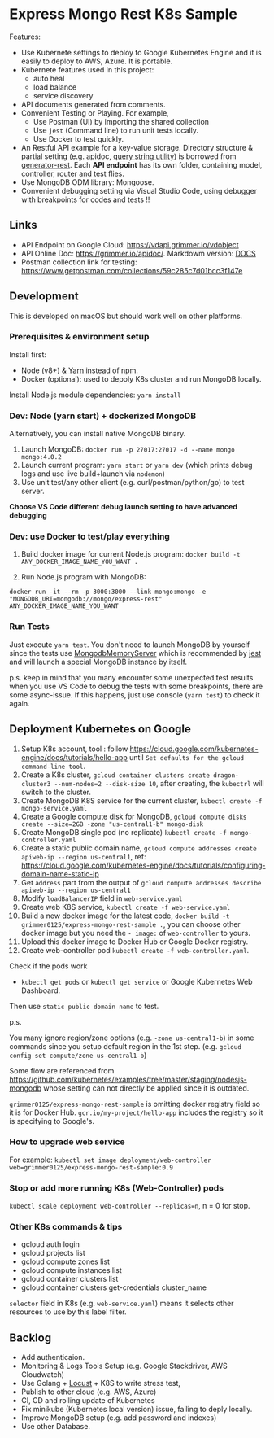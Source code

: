 # Express Mongo Rest K8s Sample

Features:
- Use Kubernete settings to deploy to Google Kubernetes Engine and it is easily to deploy to AWS, Azure. It is portable.   
- Kubernete features used in this project:
    - auto heal
    - load balance
    - service discovery
- API documents generated from comments.   
- Convenient Testing or Playing. For example,
    - Use Postman (UI) by importing the shared collection
    - Use `jest` (Command line) to run unit tests locally.
    - Use Docker to test quickly.
- An Restful API example for a key-value storage. Directory structure & partial setting (e.g. apidoc, [query string utility](https://github.com/diegohaz/querymen)) is borrowed from [generator-rest](https://github.com/diegohaz/generator-rest). Each **API endpoint** has its own folder, containing model, controller, router and test flies.
- Use MongoDB ODM library: Mongoose.
- Convenient debugging setting via Visual Studio Code, using debugger with breakpoints for codes and tests !!

## Links

- API Endpoint on Google Cloud: https://vdapi.grimmer.io/vdobject
- API Online Doc: https://grimmer.io/apidoc/. Markdowm version: [DOCS](DOCS.md)
- Postman collection link for testing: https://www.getpostman.com/collections/59c285c7d01bcc3f147e

## Development

This is developed on macOS but should work well on other platforms.

### Prerequisites & environment setup

Install first:
- Node (v8+) & [Yarn](https://yarnpkg.com/en/) instead of npm.
- Docker (optional): used to depoly K8s cluster and run MongoDB locally.

Install Node.js module dependencies:
`yarn install`

### Dev: Node (yarn start) + dockerized MongoDB

Alternatively, you can install native MongoDB binary.

1. Launch MongoDB: `docker run -p 27017:27017 -d --name mongo mongo:4.0.2`
2. Launch current program: `yarn start` or `yarn dev` (which prints debug logs and use live build+launch via `nodemon`)
3. Use unit test/any other client (e.g. curl/postman/python/go) to test server.

**Choose VS Code different debug launch setting to have advanced debugging**

### Dev: use Docker to test/play everything

1. Build docker image for current Node.js program: `docker build -t ANY_DOCKER_IMAGE_NAME_YOU_WANT .`

2. Run Node.js program with MongoDB:

```
docker run -it --rm -p 3000:3000 --link mongo:mongo -e "MONGODB_URI=mongodb://mongo/express-rest" ANY_DOCKER_IMAGE_NAME_YOU_WANT
```

### Run Tests

Just execute `yarn test`. You don't need to launch MongoDB by yourself since the tests use [MongodbMemoryServer](https://github.com/nodkz/mongodb-memory-server) which is recommended by [jest](https://jestjs.io/docs/en/mongodb) and will launch a special MongoDB instance by itself.

p.s. keep in mind that you many encounter some unexpected test results when you use VS Code to debug the tests with some breakpoints, there are some async-issue. If this happens, just use console (`yarn test`) to check it again.

## Deployment Kubernetes on Google

1. Setup K8s account, tool : follow https://cloud.google.com/kubernetes-engine/docs/tutorials/hello-app until `Set defaults for the gcloud command-line tool`.
2. Create a K8s cluster, `gcloud container clusters create dragon-cluster3 --num-nodes=2 --disk-size 10`, after creating, the  `kubectrl` will switch to the cluster.
3. Create MongoDB K8S service for the current cluster, `kubectl create -f mongo-service.yaml`
4. Create a Google compute disk for MongoDB, `gcloud compute disks create --size=2GB -zone "us-central1-b" mongo-disk`
5. Create MongoDB single pod (no replicate) `kubectl create -f mongo-controller.yaml`
6. Create a static public domain name, `gcloud compute addresses create apiweb-ip --region us-central1`, ref: https://cloud.google.com/kubernetes-engine/docs/tutorials/configuring-domain-name-static-ip
7. Get `address` part from the output of `gcloud compute addresses describe apiweb-ip --region us-central1`
8. Modify `loadBalancerIP` field in `web-service.yaml`
9. Create web K8S service, `kubectl create -f web-service.yaml`
10. Build a new docker image for the latest code, `docker build -t grimmer0125/express-mongo-rest-sample .`, you can choose other docker image but you need the `- image:` of `web-controller` to yours.
11. Upload this docker image to Docker Hub or Google Docker registry.
12. Create web-controller pod `kubectl create -f web-controller.yaml`.

Check if the pods work
- `kubectl get pods` or `kubectl get service` or Google Kubernetes Web Dashboard.

Then use `static public domain name` to test.

p.s.

You many ignore region/zone options (e.g. `-zone us-central1-b`) in some commands since you setup default region in the 1st step. (e.g. `gcloud config set compute/zone us-central1-b`)

Some flow are referenced from https://github.com/kubernetes/examples/tree/master/staging/nodesjs-mongodb whose setting can not directly be applied since it is outdated.

`grimmer0125/express-mongo-rest-sample` is omitting docker registry field so it is for Docker Hub. `gcr.io/my-project/hello-app` includes the registry so it is specifying to Google's.

### How to upgrade web service

For example: `kubectl set image deployment/web-controller web=grimmer0125/express-mongo-rest-sample:0.9`

### Stop or add more running K8s (Web-Controller) pods

`kubectl scale deployment web-controller --replicas=n`, n = 0 for stop.

### Other K8s commands & tips

- gcloud auth login
- gcloud projects list
- gcloud compute zones list
- gcloud compute instances list
- gcloud container clusters list
- gcloud container clusters get-credentials cluster_name

`selector` field in K8s (e.g. `web-service.yaml`) means it selects other resources to use by this label filter.

## Backlog

- Add authenticaion.
- Monitoring & Logs Tools Setup (e.g. Google Stackdriver, AWS Cloudwatch)
- Use Golang + [Locust](https://locust.io/to) + K8S to write stress test,
- Publish to other cloud (e.g. AWS, Azure)
- CI, CD and rolling update of Kubernetes
- Fix minikube (Kubernetes local version) issue, failing to deply locally.
- Improve MongoDB setup (e.g. add password and indexes)
- Use other Database.
